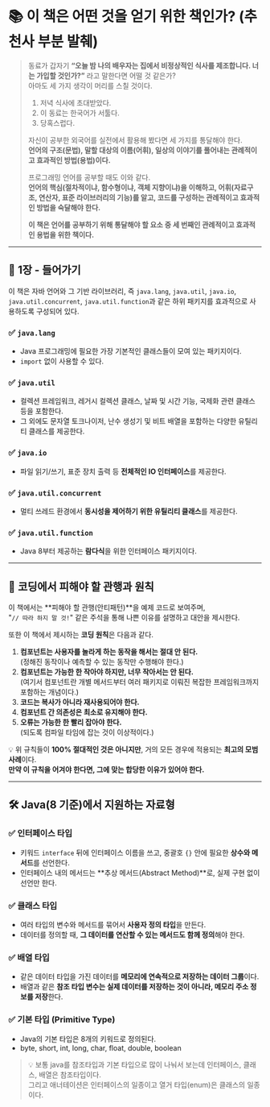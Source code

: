 # 📚 이 책은 어떤 것을 얻기 위한 책인가? (추천사 부분 발췌)

> 동료가 갑자기 **“오늘 밤 나의 배우자는 집에서 비정상적인 식사를 제조합니다. 너는 가입할 것인가?”** 라고 말한다면 어떨 것 같은가?  
> 아마도 세 가지 생각이 머리를 스칠 것이다.
> 1. 저녁 식사에 초대받았다.
> 2. 이 동료는 한국어가 서툴다.
> 3. 당혹스럽다.
>
> 자신이 공부한 외국어를 실전에서 활용해 봤다면 세 가지를 통달해야 한다.  
> **언어의 구조(문법), 말할 대상의 이름(어휘), 일상의 이야기를 풀어내는 관례적이고 효과적인 방법(용법)이다.**
>
> 프로그래밍 언어를 공부할 때도 이와 같다.  
> **언어의 핵심(절차적이냐, 함수형이냐, 객체 지향이냐)을 이해하고, 어휘(자료구조, 연산자, 표준 라이브러리의 기능)를 알고, 코드를 구성하는 관례적이고 효과적인 방법을 숙달해야 한다.**
>
> **이 책은 언어를 공부하기 위해 통달해야 할 요소 중 세 번째인 관례적이고 효과적인 용법을 위한 책이다.**

---

## 📖 1장 - 들어가기

이 책은 자바 언어와 그 기반 라이브러리, 즉 `java.lang`, `java.util`, `java.io`, `java.util.concurrent`, `java.util.function`과 같은 하위 패키지를 효과적으로 사용하도록 구성되어 있다.

### ✅ `java.lang`
- Java 프로그래밍에 필요한 가장 기본적인 클래스들이 모여 있는 패키지이다.
- `import` 없이 사용할 수 있다.

### ✅ `java.util`
- 컬렉션 프레임워크, 레거시 컬렉션 클래스, 날짜 및 시간 기능, 국제화 관련 클래스 등을 포함한다.
- 그 외에도 문자열 토크나이저, 난수 생성기 및 비트 배열을 포함하는 다양한 유틸리티 클래스를 제공한다.

### ✅ `java.io`
- 파일 읽기/쓰기, 표준 장치 출력 등 **전체적인 IO 인터페이스**를 제공한다.

### ✅ `java.util.concurrent`
- 멀티 쓰레드 환경에서 **동시성을 제어하기 위한 유틸리티 클래스**를 제공한다.

### ✅ `java.util.function`
- Java 8부터 제공하는 **람다식**을 위한 인터페이스 패키지이다.

---

## 📌 코딩에서 피해야 할 관행과 원칙

이 책에서는 **피해야 할 관행(안티패턴)**을 예제 코드로 보여주며,  
"`// 따라 하지 말 것!`" 같은 주석을 통해 나쁜 이유를 설명하고 대안을 제시한다.

또한 이 책에서 제시하는 **코딩 원칙**은 다음과 같다.

1. **컴포넌트는 사용자를 놀라게 하는 동작을 해서는 절대 안 된다.**  
   (정해진 동작이나 예측할 수 있는 동작만 수행해야 한다.)
2. **컴포넌트는 가능한 한 작아야 하지만, 너무 작아서는 안 된다.**  
   (여기서 컴포넌트란 개별 메서드부터 여러 패키지로 이뤄진 복잡한 프레임워크까지 포함하는 개념이다.)
3. **코드는 복사가 아니라 재사용되어야 한다.**
4. **컴포넌트 간 의존성은 최소로 유지해야 한다.**
5. **오류는 가능한 한 빨리 잡아야 한다.**  
   (되도록 컴파일 타임에 잡는 것이 이상적이다.)

💡 위 규칙들이 **100% 절대적인 것은 아니지만**, 거의 모든 경우에 적용되는 **최고의 모범 사례**이다.  
**만약 이 규칙을 어겨야 한다면, 그에 맞는 합당한 이유가 있어야 한다.**

---

## 🛠 Java(8 기준)에서 지원하는 자료형

### ✅ 인터페이스 타입
- 키워드 `interface` 뒤에 인터페이스 이름을 쓰고, 중괄호 `{}` 안에 필요한 **상수와 메서드**를 선언한다.
- 인터페이스 내의 메서드는 **추상 메서드(Abstract Method)**로, 실제 구현 없이 선언만 한다.

### ✅ 클래스 타입
- 여러 타입의 변수와 메서드를 묶어서 **사용자 정의 타입**을 만든다.
- 데이터를 정의할 때, **그 데이터를 연산할 수 있는 메서드도 함께 정의**해야 한다.

### ✅ 배열 타입
- 같은 데이터 타입을 가진 데이터를 **메모리에 연속적으로 저장하는 데이터 그룹**이다.
- 배열과 같은 **참조 타입 변수는 실제 데이터를 저장하는 것이 아니라, 메모리 주소 정보를 저장**한다.

### ✅ 기본 타입 (Primitive Type)
- Java의 기본 타입은 8개의 키워드로 정의된다.
- byte, short, int, long, char, float, double, boolean

> 💡 보통 java를 참조타입과 기본 타입으로 많이 나눠서 보는데 인터페이스, 클래스, 배열은 참조타입이다.   
> 그리고 애너테이션은 인터페이스의 일종이고 열거 타입(enum)은 클래스의 일종이다.

